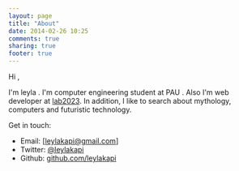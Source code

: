 ```yaml
---
layout: page
title: "About"
date: 2014-02-26 10:25
comments: true
sharing: true
footer: true
---
```

Hi ,

I'm leyla . I'm computer engineering student at PAU . Also I'm web developer at [lab2023](http://www.lab2023.com/). In addition, I like to search about mythology, computers and futuristic technology.
 
Get in touch:

- Email: [leylakapi@gmail.com]
- Twitter: [@leylakapi](http://twitter.com/leylakapi)
- Github: [github.com/leylakapi](http://github.com/leylakapi)
